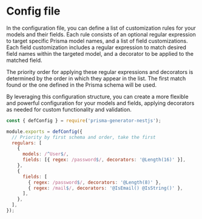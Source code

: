 # Config file

In the configuration file, you can define a list of customization rules for your models and their fields.
Each rule consists of an optional regular expression to target specific Prisma model names, and a list of field customizations.
Each field customization includes a regular expression to match desired field names within the targeted model, and a decorator to be applied to the matched field.

The priority order for applying these regular expressions and decorators is determined by the order in which they appear in the list.
The first match found or the one defined in the Prisma schema will be used.

By leveraging this configuration structure, you can create a more flexible and powerful configuration for your models and fields,
applying decorators as needed for custom functionality and validation.

```javascript
const { defConfig } = require('prisma-generator-nestjs');

module.exports = defConfig({
  // Priority by first schema and order, take the first
  regulars: [
    {
      models: /^User$/,
      fields: [{ regex: /password$/, decorators: '@Length(16)' }],
    },
    {
      fields: [
        { regex: /password$/, decorators: '@Length(8)' },
        { regex: /mail$/, decorators: '@IsEmail() @IsString()' },
      ],
    },
  ],
});
```

